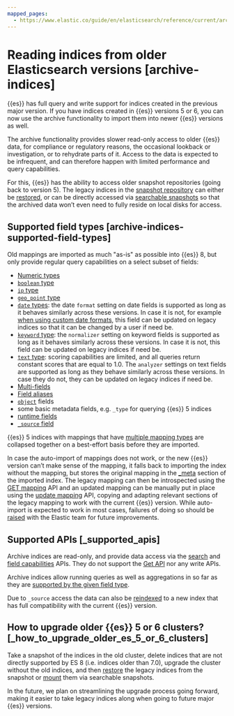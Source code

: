 ```yaml
---
mapped_pages:
  - https://www.elastic.co/guide/en/elasticsearch/reference/current/archive-indices.html
---
```


# Reading indices from older Elasticsearch versions [archive-indices]

{{es}} has full query and write support for indices created in the previous major version. If you have indices created in {{es}} versions 5 or 6, you can now use the archive functionality to import them into newer {{es}} versions as well.

The archive functionality provides slower read-only access to older {{es}} data, for compliance or regulatory reasons, the occasional lookback or investigation, or to rehydrate parts of it. Access to the data is expected to be infrequent, and can therefore happen with limited performance and query capabilities.

For this, {{es}} has the ability to access older snapshot repositories (going back to version 5). The legacy indices in the [snapshot repository](../../tools/snapshot-and-restore.md) can either be [restored](https://www.elastic.co/guide/en/elasticsearch/reference/current/restore-snapshot-api.html), or can be directly accessed via [searchable snapshots](../../tools/snapshot-and-restore/searchable-snapshots.md) so that the archived data won’t even need to fully reside on local disks for access.


## Supported field types [archive-indices-supported-field-types] 

Old mappings are imported as much "as-is" as possible into {{es}} 8, but only provide regular query capabilities on a select subset of fields:

* [Numeric types](https://www.elastic.co/guide/en/elasticsearch/reference/current/number.html)
* [`boolean` type](https://www.elastic.co/guide/en/elasticsearch/reference/current/boolean.html)
* [`ip` type](https://www.elastic.co/guide/en/elasticsearch/reference/current/ip.html)
* [`geo_point` type](https://www.elastic.co/guide/en/elasticsearch/reference/current/geo-point.html)
* [`date` types](https://www.elastic.co/guide/en/elasticsearch/reference/current/date.html): the date `format` setting on date fields is supported as long as it behaves similarly across these versions. In case it is not, for example [when using custom date formats](https://www.elastic.co/guide/en/elasticsearch/reference/7.17/migrate-to-java-time.html), this field can be updated on legacy indices so that it can be changed by a user if need be.
* [`keyword` type](https://www.elastic.co/guide/en/elasticsearch/reference/current/keyword.html#keyword-field-type): the `normalizer` setting on keyword fields is supported as long as it behaves similarly across these versions. In case it is not, this field can be updated on legacy indices if need be.
* [`text` type](https://www.elastic.co/guide/en/elasticsearch/reference/current/text.html#text-field-type): scoring capabilities are limited, and all queries return constant scores that are equal to 1.0. The `analyzer` settings on text fields are supported as long as they behave similarly across these versions. In case they do not, they can be updated on legacy indices if need be.
* [Multi-fields](https://www.elastic.co/guide/en/elasticsearch/reference/current/multi-fields.html)
* [Field aliases](https://www.elastic.co/guide/en/elasticsearch/reference/current/field-alias.html)
* [`object`](https://www.elastic.co/guide/en/elasticsearch/reference/current/object.html) fields
* some basic metadata fields, e.g. `_type` for querying {{es}} 5 indices
* [runtime fields](../../../manage-data/data-store/mapping/map-runtime-field.md)
* [`_source` field](https://www.elastic.co/guide/en/elasticsearch/reference/current/mapping-source-field.html)

{{es}} 5 indices with mappings that have [multiple mapping types](https://www.elastic.co/guide/en/elasticsearch/reference/7.17/removal-of-types.html) are collapsed together on a best-effort basis before they are imported.

In case the auto-import of mappings does not work, or the new {{es}} version can’t make sense of the mapping, it falls back to importing the index without the mapping, but stores the original mapping in the [_meta](https://www.elastic.co/guide/en/elasticsearch/reference/current/mapping-meta-field.html) section of the imported index. The legacy mapping can then be introspected using the [GET mapping](https://www.elastic.co/guide/en/elasticsearch/reference/current/indices-get-mapping.html) API and an updated mapping can be manually put in place using the [update mapping](https://www.elastic.co/guide/en/elasticsearch/reference/current/indices-put-mapping.html) API, copying and adapting relevant sections of the legacy mapping to work with the current {{es}} version. While auto-import is expected to work in most cases, failures of doing so should be [raised](https://github.com/elastic/elasticsearch/issues/new/choose) with the Elastic team for future improvements.


## Supported APIs [_supported_apis] 

Archive indices are read-only, and provide data access via the [search](https://www.elastic.co/guide/en/elasticsearch/reference/current/search-search.html) and [field capabilities](https://www.elastic.co/guide/en/elasticsearch/reference/current/search-field-caps.html) APIs. They do not support the [Get API](https://www.elastic.co/guide/en/elasticsearch/reference/current/docs-get.html) nor any write APIs.

Archive indices allow running queries as well as aggregations in so far as they are [supported by the given field type](#archive-indices-supported-field-types).

Due to `_source` access the data can also be [reindexed](https://www.elastic.co/guide/en/elasticsearch/reference/current/docs-reindex.html) to a new index that has full compatibility with the current {{es}} version.


## How to upgrade older {{es}} 5 or 6 clusters? [_how_to_upgrade_older_es_5_or_6_clusters] 

Take a snapshot of the indices in the old cluster, delete indices that are not directly supported by ES 8 (i.e. indices older than 7.0), upgrade the cluster without the old indices, and then [restore](https://www.elastic.co/guide/en/elasticsearch/reference/current/restore-snapshot-api.html) the legacy indices from the snapshot or [mount](https://www.elastic.co/guide/en/elasticsearch/reference/current/searchable-snapshots-api-mount-snapshot.html) them via searchable snapshots.

In the future, we plan on streamlining the upgrade process going forward, making it easier to take legacy indices along when going to future major {{es}} versions.

